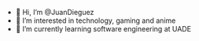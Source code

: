 - 👋 Hi, I’m @JuanDieguez
- 👀 I’m interested in technology, gaming and anime  
- 🌱 I’m currently learning software engineering at UADE
<!-- - 💞️ I’m looking to collaborate on -
- 📫 How to reach me -
-->

<!---
JuanDieguez/JuanDieguez is a ✨ special ✨ repository because its `README.md` (this file) appears on your GitHub profile.
You can click the Preview link to take a look at your changes.
--->

